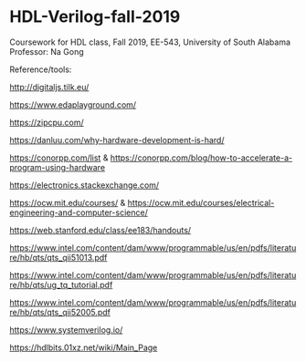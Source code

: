 # HDL-Verilog-fall-2019
Coursework for HDL class, Fall 2019, EE-543, University of South Alabama
Professor: Na Gong



Reference/tools:

http://digitaljs.tilk.eu/

https://www.edaplayground.com/

https://zipcpu.com/

https://danluu.com/why-hardware-development-is-hard/

https://conorpp.com/list & https://conorpp.com/blog/how-to-accelerate-a-program-using-hardware

https://electronics.stackexchange.com/

https://ocw.mit.edu/courses/ & https://ocw.mit.edu/courses/electrical-engineering-and-computer-science/

https://web.stanford.edu/class/ee183/handouts/

https://www.intel.com/content/dam/www/programmable/us/en/pdfs/literature/hb/qts/qts_qii51013.pdf

https://www.intel.com/content/dam/www/programmable/us/en/pdfs/literature/hb/qts/ug_tq_tutorial.pdf

https://www.intel.com/content/dam/www/programmable/us/en/pdfs/literature/hb/qts/qts_qii52005.pdf

https://www.systemverilog.io/

https://hdlbits.01xz.net/wiki/Main_Page

